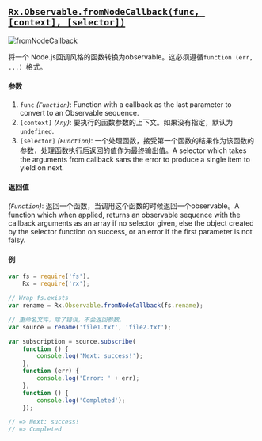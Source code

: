 ## [`Rx.Observable.fromNodeCallback(func, [context], [selector])`](https://github.com/Reactive-Extensions/RxJS/blob/master/src/core/linq/observable/fromnodecallback.js)

![fromNodeCallback](http://reactivex.io/documentation/operators/images/fromNodeCallback.png)

将一个 Node.js回调风格的函数转换为observable。这必须遵循`function (err, ...) `格式。

#### 参数
1. `func` *(`Function`)*: Function with a callback as the last parameter to convert to an Observable sequence.
2. `[context]` *(`Any`)*: 要执行的函数参数的上下文。如果没有指定，默认为`undefined`.
3. `[selector]` *(`Function`)*: 一个处理函数，接受第一个函数的结果作为该函数的参数，处理函数执行后返回的值作为最终输出值。A selector which takes the arguments from callback sans the error to produce a single item to yield on next.

#### 返回值
*(`Function`)*: 返回一个函数，当调用这个函数的时候返回一个observable。A function which when applied, returns an observable sequence with the callback arguments as an array if no selector given, else the object created by the selector function on success, or an error if the first parameter is not falsy.

#### 例
```js
var fs = require('fs'),
    Rx = require('rx');

// Wrap fs.exists
var rename = Rx.Observable.fromNodeCallback(fs.rename);

// 重命名文件，除了错误，不会返回参数。
var source = rename('file1.txt', 'file2.txt');

var subscription = source.subscribe(
    function () {
        console.log('Next: success!');
    },
    function (err) {
        console.log('Error: ' + err);   
    },
    function () {
        console.log('Completed');   
    });

// => Next: success!
// => Completed
```
